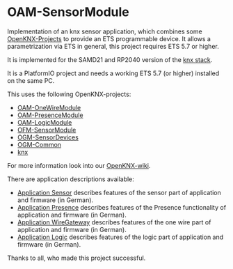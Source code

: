 OAM-SensorModule
===

Implementation of an knx sensor application, which combines some [OpenKNX-Projects](https://github.com/OpenKNX) to provide an ETS programmable device. It allows a parametrization via ETS in general, this project requires ETS 5.7 or higher.

It is implemented for the SAMD21 and RP2040 version of the [knx stack](https://github.com/thelsing/knx). 

It is a PlatformIO project and needs a working ETS 5.7 (or higher) installed on the same PC.

This uses the following OpenKNX-projects:

* [OAM-OneWireModule](https://github.com/OpenKNX/OAM-OneWireModule)
* [OAM-PresenceModule](https://github.com/OpenKNX/OAM-PresenceModule)
* [OAM-LogicModule](https://github.com/OpenKNX/OAM-LogicModule)
* [OFM-SensorModule](https://github.com/OpenKNX/OGM-SensorModule)
* [OGM-SensorDevices](https://github.com/OpenKNX/OGM-SensorDevices)
* [OGM-Common](https://github.com/OpenKNX/OGM-Common)
* [knx](https://github.com/thelsing/knx)

For more information look into our [OpenKNX-wiki](https://github.com/OpenKNX/OpenKNX/wiki).

There are application descriptions available:

* [Application Sensor](https://github.com/OpenKNX/OAM-SensorModule/blob/main/doc/Applikationsbeschreibung-Sensor.md) describes features of the sensor part of application and firmware (in German).
* [Application Presence](https://github.com/OpenKNX/OAM-PresenceModule/blob/main/doc/Applikationsbeschreibung-Presence.md) describes features of the Presence functionality of application and firmware (in German).
* [Application WireGateway](https://github.com/OpenKNX/OAM-OneWireModule/blob/main/doc/Applikationsbeschreibung-Wire.md) describes features of the one wire part of application and firmware (in German).
* [Application Logic](https://github.com/OpenKNX/OAM-LogicModule/blob/main/doc/Applikationsbeschreibung-Logik.md) describes features of the logic part of application and firmware (in German).

Thanks to all, who made this project successful.
